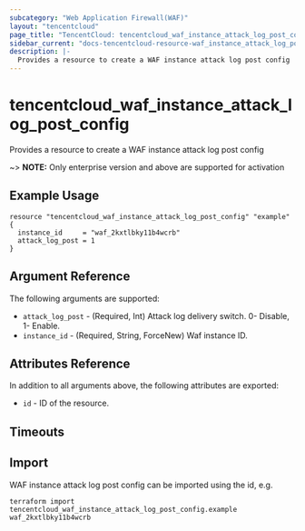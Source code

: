 ```yaml
---
subcategory: "Web Application Firewall(WAF)"
layout: "tencentcloud"
page_title: "TencentCloud: tencentcloud_waf_instance_attack_log_post_config"
sidebar_current: "docs-tencentcloud-resource-waf_instance_attack_log_post_config"
description: |-
  Provides a resource to create a WAF instance attack log post config
---
```


# tencentcloud_waf_instance_attack_log_post_config

Provides a resource to create a WAF instance attack log post config

~> **NOTE:** Only enterprise version and above are supported for activation

## Example Usage

```hcl
resource "tencentcloud_waf_instance_attack_log_post_config" "example" {
  instance_id     = "waf_2kxtlbky11b4wcrb"
  attack_log_post = 1
}
```

## Argument Reference

The following arguments are supported:

* `attack_log_post` - (Required, Int) Attack log delivery switch. 0- Disable, 1- Enable.
* `instance_id` - (Required, String, ForceNew) Waf instance ID.

## Attributes Reference

In addition to all arguments above, the following attributes are exported:

* `id` - ID of the resource.



## Timeouts

<no value>


## Import

WAF instance attack log post config can be imported using the id, e.g.

```
terraform import tencentcloud_waf_instance_attack_log_post_config.example waf_2kxtlbky11b4wcrb
```

